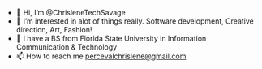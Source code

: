 - 👋 Hi, I’m @ChrisleneTechSavage
- 👀 I’m interested in alot of things really. Software development, Creative direction, Art, Fashion!
- 🌱 I have a BS from Florida State University in Information Communication & Technology
- 📫 How to reach me percevalchrislene@gmail.com

<!---
ChrisleneTechSavage/ChrisleneTechSavage is a ✨ special ✨ repository because its `README.md` (this file) appears on your GitHub profile.
You can click the Preview link to take a look at your changes.
--->
